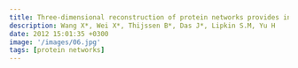 ```yaml
---
title: Three-dimensional reconstruction of protein networks provides insight into human genetic disease
description: Wang X*, Wei X*, Thijssen B*, Das J*, Lipkin S.M, Yu H
date: 2012 15:01:35 +0300
image: '/images/06.jpg'
tags: [protein networks]
---
```


